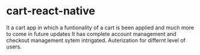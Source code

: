 # cart-react-native
It a cart app in which a funtionality of a cart is been applied and much more to come in future updates
It has complete account management and checkout management sytem intrigated.
Auterization for differnt level of users.
